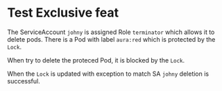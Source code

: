 # Test Exclusive feat

The ServiceAccount `johny` is assigned Role `terminator` which allows it to delete pods.
There is a Pod with label `aura:red` which is protected by the `Lock`.

When try to delete the proteced Pod, it is blocked by the `Lock`.

When the `Lock` is updated with exception to match SA `johny` deletion is successful.

